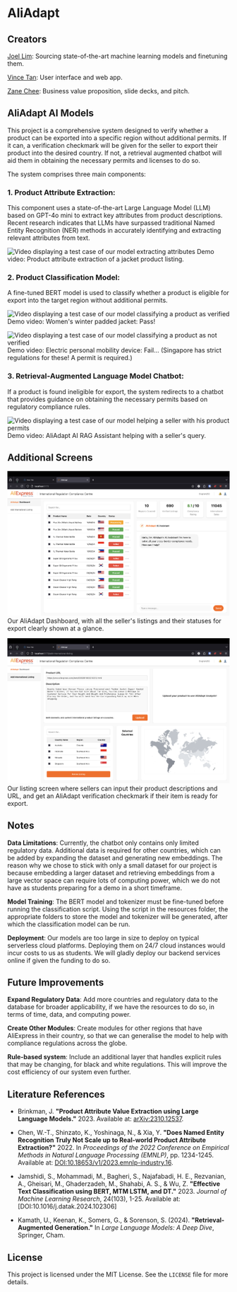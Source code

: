 # AliAdapt
## Creators

[Joel Lim](https://www.linkedin.com/in/limjingkaijoel/): Sourcing state-of-the-art machine learning models and finetuning them.

[Vince Tan](https://linkedin.com/in/vincetanyuehyang/): User interface and web app.

[Zane Chee](https://linkedin.com/in/zanechee/): Business value proposition, slide decks, and pitch.

## AliAdapt AI Models

This project is a comprehensive system designed to verify whether a product can be exported into a specific region without additional permits. If it can, a verification checkmark will be given for the seller to export their product into the desired country. If not, a retrieval augmented chatbot will aid them in obtaining the necessary permits and licenses to do so.

The system comprises three main components:

### **1. Product Attribute Extraction**: 
This component uses a state-of-the-art Large Language Model (LLM) based on GPT-4o mini to extract key attributes from product descriptions. Recent research indicates that LLMs have surpassed traditional Named Entity Recognition (NER) methods in accurately identifying and extracting relevant attributes from text.

![Video displaying a test case of our model extracting attributes](assets/PAE.gif)
Demo video: Product attribute extraction of a jacket product listing.

### **2. Product Classification Model**: 
A fine-tuned BERT model is used to classify whether a product is eligible for export into the target region without additional permits.

![Video displaying a test case of our model classifying a product as verified](assets/verification_pass.gif)
Demo video: Women's winter padded jacket: Pass!

![Video displaying a test case of our model classifying a product as not verified](assets/verification_fail.gif)
Demo video: Electric personal mobility device: Fail... (Singapore has strict regulations for these! A permit is required.)


### **3. Retrieval-Augmented Language Model Chatbot**: 
If a product is found ineligible for export, the system redirects to a chatbot that provides guidance on obtaining the necessary permits based on regulatory compliance rules.

![Video displaying a test case of our model helping a seller with his product permits](assets/aliadapt_assistant2.gif)
Demo video: AliAdapt AI RAG Assistant helping with a seller's query.

## Additional Screens
![Figure displaying our dashboard](assets/dashboard.png)
Our AliAdapt Dashboard, with all the seller's listings and their statuses for export clearly shown at a glance.

![Figure displaying our add listing screen](assets/add-listing.png)
Our listing screen where sellers can input their product descriptions and URL, and get an AliAdapt verification checkmark if their item is ready for export.


## Notes

**Data Limitations**: Currently, the chatbot only contains only limited regulatory data. Additional data is required for other countries, which can be added by expanding the dataset and generating new embeddings. The reason why we chose to stick with only a small dataset for our project is because embedding a larger dataset and retrieving embeddings from a large vector space can require lots of computing power, which we do not have as students preparing for a demo in a short timeframe.

**Model Training**: The BERT model and tokenizer must be fine-tuned before running the classification script. Using the script in the resources folder, the appropriate folders to store the model and tokenizer will be generated, after which the classification model can be run.

**Deployment**: Our models are too large in size to deploy on typical serverless cloud platforms. Deploying them on 24/7 cloud instances would incur costs to us as students. We will gladly deploy our backend services online if given the funding to do so.

## Future Improvements

**Expand Regulatory Data**: Add more countries and regulatory data to the database for broader applicability, if we have the resources to do so, in terms of time, data, and computing power.

**Create Other Modules**: Create modules for other regions that have AliExpress in their country, so that we can generalise the model to help with compliance regulations across the globe.

**Rule-based system**: Include an additional layer that handles explicit rules that may be changing, for black and white regulations. This will improve the cost efficiency of our system even further.


## Literature References
- Brinkman, J. **"Product Attribute Value Extraction using Large Language Models."** 2023. Available at: [arXiv:2310.12537](https://arxiv.org/abs/2310.12537).

- Chen, W.-T., Shinzato, K., Yoshinaga, N., & Xia, Y. **"Does Named Entity Recognition Truly Not Scale up to Real-world Product Attribute Extraction?"** 2022. In *Proceedings of the 2022 Conference on Empirical Methods in Natural Language Processing (EMNLP)*, pp. 1234-1245. Available at: [DOI:10.18653/v1/2023.emnlp-industry.16](https://aclanthology.org/2023.emnlp-industry.16/).

- Jamshidi, S., Mohammadi, M., Bagheri, S., Najafabadi, H. E., Rezvanian, A., Gheisari, M., Ghaderzadeh, M., Shahabi, A. S., & Wu, Z. **"Effective Text Classification using BERT, MTM LSTM, and DT."** 2023. *Journal of Machine Learning Research*, 24(103), 1-25. Available at: [DOI:10.1016/j.datak.2024.102306]

- Kamath, U., Keenan, K., Somers, G., & Sorenson, S. (2024). **"Retrieval-Augmented Generation."** In *Large Language Models: A Deep Dive*, Springer, Cham.


## License

This project is licensed under the MIT License. See the `LICENSE` file for more details.